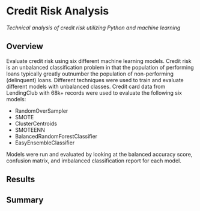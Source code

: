 # Credit Risk Analysis
 *Technical analysis of credit risk utilizing Python and machine learning*
 
## Overview
Evaluate credit risk using six different machine learning models.  Credit risk is an unbalanced classification problem in that the population of performing loans typically greatly outnumber the population of non-performing (delinquent) loans.  Different techniques were used to train and evaluate different models with unbalanced classes. Credit card data from LendingClub with 68k+ records were used to evaluate the following six models:
* RandomOverSampler
* SMOTE
* ClusterCentroids
* SMOTEENN
* BalancedRandomForestClassifier
* EasyEnsembleClassifier

Models were run and evaluated by looking at the balanced accuracy score, confusion matrix, and imbalanced classification report for each model.


## Results



## Summary
